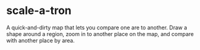# scale-a-tron

A quick-and-dirty map that lets you compare one are to another. Draw a shape around a region, zoom in to another place on the map, and compare with another place by area.
